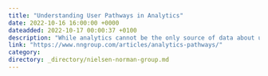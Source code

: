 ```yaml
---
title: "Understanding User Pathways in Analytics"
date: 2022-10-16 16:00:00 +0000
dateadded: 2022-10-17 00:00:37 +0100
description: "While analytics cannot be the only source of data about user journeys, path reports can provide insights about potential issues, typical navigation routes, and the content that users interact with right before key actions."
link: "https://www.nngroup.com/articles/analytics-pathways/"
category:
directory: _directory/nielsen-norman-group.md
---
```

